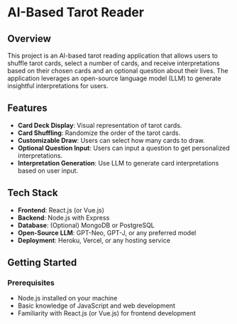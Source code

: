 # AI-Based Tarot Reader

## Overview
This project is an AI-based tarot reading application that allows users to shuffle tarot cards, select a number of cards, and receive interpretations based on their chosen cards and an optional question about their lives. The application leverages an open-source language model (LLM) to generate insightful interpretations for users.

## Features
- **Card Deck Display**: Visual representation of tarot cards.
- **Card Shuffling**: Randomize the order of the tarot cards.
- **Customizable Draw**: Users can select how many cards to draw.
- **Optional Question Input**: Users can input a question to get personalized interpretations.
- **Interpretation Generation**: Use LLM to generate card interpretations based on user input.

## Tech Stack
- **Frontend**: React.js (or Vue.js)
- **Backend**: Node.js with Express
- **Database**: (Optional) MongoDB or PostgreSQL
- **Open-Source LLM**: GPT-Neo, GPT-J, or any preferred model
- **Deployment**: Heroku, Vercel, or any hosting service

## Getting Started

### Prerequisites
- Node.js installed on your machine
- Basic knowledge of JavaScript and web development
- Familiarity with React.js (or Vue.js) for frontend development
